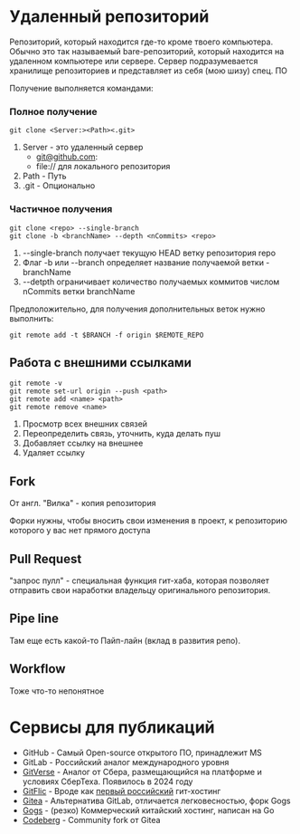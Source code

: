 # Удаленный репозиторий

Репозиторий, который находится где-то кроме твоего компьютера. Обычно это так
называемый bare-репозиторий, который находится на удаленном компьютере или сервере.
Сервер подразумевается хранилище репозиториев и представляет из себя (мою шизу) спец.
ПО

Получение выполняется командами:

### Полное получение

```
git clone <Server:><Path><.git>
```

1. Server - это удаленный сервер 
   * git@github.com:
   * file:// для локального репозитория
2. Path - Путь
3. .git - Опционально

### Частичное получения

```
git clone <repo> --single-branch
git clone -b <branchName> --depth <nCommits> <repo>
```

1. --single-branch получает текущую HEAD ветку репозитория repo
2. Флаг -b или --branch определяет название получаемой ветки - branchName
3. --detpth ограничивает количество получаемых коммитов числом nCommits ветки branchName

Предположительно, для получения дополнительных веток нужно выполнить:

```
git remote add -t $BRANCH -f origin $REMOTE_REPO
```

## Работа с внешними ссылками

```
git remote -v
git remote set-url origin --push <path>
git remote add <name> <path>
git remote remove <name>
```

1. Просмотр всех внешних связей
2. Переопределить связь, уточнить, куда делать пуш
3. Добавляет ссылку на внешнее
4. Удаляет ссылку


## Fork

От англ. "Вилка" - копия репозитория

Форки нужны, чтобы вносить свои изменения в проект, к репозиторию которого у вас нет
прямого доступа

## Pull Request 

"запрос пулл" - специальная функция гит-хаба, которая позволяет отправить свои наработки
владельцу оригинального репозитория.

## Pipe line

Там еще есть какой-то Пайп-лайн (вклад в развития репо).

## Workflow

Тоже что-то непонятное

# Сервисы для публикаций

* GitHub - Самый Open-source открытого ПО, принадлежит MS
* GitLab - Российский аналог международного уровня
* [GitVerse](https://gitverse.ru) - Аналог от Сбера, размещающийся на платформе и условиях СберТеха. Появилось в 2024 году
* [GitFlic](https://gitflic.ru/public/project) - Вроде как [первый российский][ref1] гит-хостинг
* [Gitea](https://docs.gitea.com) - Альтернатива GitLab, отличается легковесностью, форк Gogs
* [Gogs](https://gogs.io) - (резко) Коммерческий китайский хостинг, написан на Go
* [Codeberg](https://codeberg.org) - Community fork от Gitea

[ref1]: https://trends.rbc.ru/trends/industry/622b8b4f9a7947053add4807#:~:text=%D0%BF%D0%BE%D0%B4%D0%B1%D0%BE%D1%80%D0%BA%D0%B0%20%D0%A0%D0%91%D0%9A%20Pro-,GitFlic,-%D0%AD%D1%82%D0%BE%20%D0%BF%D0%B5%D1%80%D0%B2%D1%8B%D0%B9%20%D1%80%D0%BE%D1%81%D1%81%D0%B8%D0%B9%D1%81%D0%BA%D0%B8%D0%B9